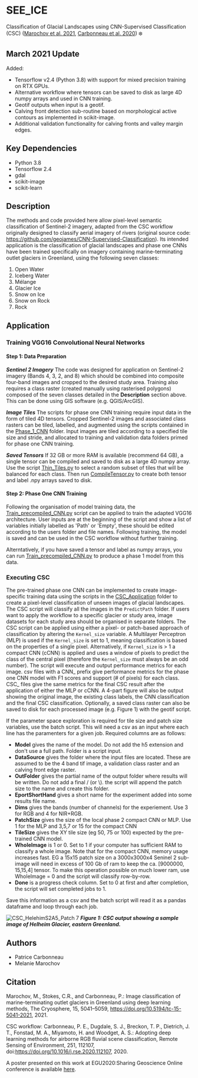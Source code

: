 # SEE_ICE
Classification of Glacial Landscapes using CNN-Supervised Classification (CSC) ([Marochov et al. 2021](https://doi.org/10.5194/tc-15-5041-2021), [Carbonneau et al. 2020](https://www.sciencedirect.com/science/article/pii/S0034425720304806)) :snowflake:

## March 2021 Update
Added:
- Tensorflow v2.4 (Python 3.8) with support for mixed precision training on RTX GPUs.
- Alternative workflow where tensors can be saved to disk as large 4D numpy arrays and used in CNN training.  
- Geotif outputs when input is a geotif.
- Calving front detection sub-routine based on morphological active contours as implemented in scikit-image.
- Additional validation functionality for calving fronts and valley margin edges.

## Key Dependencies
- Python 3.8
- Tensorflow 2.4
- gdal
- scikit-image
- scikit-learn

## Description

The methods and code provided here allow pixel-level semantic classification of Sentinel-2 imagery, adapted from the CSC workflow originally designed to classify aerial imagery of rivers (original source code: https://github.com/geojames/CNN-Supervised-Classification). Its intended application is the classification of glacial landscapes and phase one CNNs have been trained specifically on imagery containing marine-terminating outlet glaciers in Greenland, using the following seven classes:
1. Open Water
2. Iceberg Water
3. Mélange
4. Glacier Ice
5. Snow on Ice
6. Snow on Rock
7. Rock

 
## Application
### Training VGG16 Convolutional Neural Networks
#### Step 1: Data Preparation

_**Sentinel 2 Imagery**_ The code was designed for application on  Sentinel-2 imagery (Bands 4, 3, 2, and 8) which should be combined into composite four-band images and cropped to the desired study area. Training also requires a class raster (created manually using rasterised polygons) composed of the seven classes detailed in the **Description** section above. This can be done using GIS software (e.g. QGIS/ArcGIS).

_**Image Tiles**_ The scripts for phase one CNN training require input data in the form of tiled 4D tensors. Cropped Sentinel-2 images and associated class rasters can be tiled, labelled, and augmented using the scripts contained in the [Phase_1_CNN](https://github.com/PCdurham/SEE_ICE/tree/master/code/Phase_1_CNN) folder. Input images are tiled according to a specified tile size and stride, and allocated to training and validation data folders primed for phase one CNN training.

_**Saved Tensors**_ If 32 GB or more RAM is available (recommend 64 GB), a single tensor can be compiled and saved to disk as a large 4D numpy array. Use the script [Thin_Tiles.py](https://github.com/PCdurham/SEE_ICE/blob/master/code/Phase_1_CNN/ThinTiles.py) to select a random subset of tiles that will be balanced for each class.  Then run [CompileTensor.py](https://github.com/PCdurham/SEE_ICE/blob/master/code/Phase_1_CNN/CompileTensor.py) to create both tensor and label .npy arrays saved to disk.

#### Step 2: Phase One CNN Training

Following the organisation of model training data, the [Train_precompiled_CNN.py](https://github.com/PCdurham/SEE_ICE/blob/master/code/Phase_1_CNN/Train_precompiled_CNN.py) script can be applied to train the adapted VGG16 architecture. User inputs are at the beginning of the script and show a list of variables initially labelled as 'Path' or 'Empty', these should be edited according to the users folder and file names. Following training, the model is saved and can be used in the CSC workflow without further training.

Alterntatively, if you have saved a tensor and label as numpy arrays, you can run [Train_precompiled_CNN.py](https://github.com/PCdurham/SEE_ICE/blob/master/code/Phase_1_CNN/Train_precompiled_CNN.py) to produce a phase 1 model from this data.

### Executing CSC

The pre-trained phase one CNN can be implemented to create image-specific training data using the scripts in the [CSC_Application](https://github.com/PCdurham/SEE_ICE/tree/master/code/CSC_Application) folder to create a pixel-level classification of unseen images of glacial landscapes. The CSC script will classify all the images in the `PredictPath` folder. If users want to apply the workflow to a specific glacier or study area, image datasets for each study area should be organised in separate folders. The CSC script can be applied using either a pixel- or patch-based approach of classification by altering the `Kernel_size`  variable. A Multilayer Perceptron (MLP) is used if the `Kernel_size` is set to 1, meaning classification is based on the properties of a single pixel. Alternatively, if `Kernel_size` is > 1 a compact CNN (cCNN) is applied and uses a window of pixels to predict the class of the central pixel (therefore the `Kernel_size` must always be an odd number). The script will execute and output performance metrics for each image. csv files with a CNN_ prefix give performance metrics for the phase one CNN model with F1 scores and support (# of pixels) for each class. CSC_ files give the same metrics for the final CSC result after the application of either the MLP or cCNN. A 4-part figure will also be output showing the original image, the existing class labels, the CNN classification and the final CSC classification. Optionally, a saved class raster can also be saved to disk for each processed image (e.g. Figure 1) with the geotif script.  

If the parameter space exploration is required for tile size and patch size variables, use the batch script. This will need a csv as an input where each line has the paramenters for a given job. Required columns are as follows:

- **Model** gives the name of the model. Do not add the h5 extension and don't use a full path.  Folder is a script input.
- **DataSource** gives the folder where the input files are located. These are assumed to be the 4 band tif image, a validation class raster and an calving front edge raster.
- **OutFolder** gives the partial name of the output folder where results will be written.  Do not add a final / (or \\).  the script will append the patch size to the name and create this folder.
- **EportShortHand** gives a short name for the experiment added into some results file name.
- **Dims** gives the bands (number of channels) for the experiement.  Use 3 for RGB and 4 for NIR+RGB.
- **PatchSize** gives the size of the local phase 2 compact CNN or MLP.  Use 1 for the MLP and 3,5,7 or 15 for the compact CNN 
- **TileSize** gives the XY tile size (eg 50, 75 or 100) expected by the pre-trained CNN model.
-  **WholeImage** is 1 or 0.  Set to 1 if your computer has sufficient RAM to classify a whole image.  Note that for the compact CNN, memory usage increases fast.  EG a 15x15 patch size on a 3000x3000x4 Seninel 2 sub-image will need in excess of 100 Gb of ram to keep the ca. [9000000, 15,15,4] tensor.  To make this operation possible on much lower ram, use WholeImage = 0 and the script will classify row-by-row.
-  **Done** is a progress check column. Set to 0 at first and after completion, the script will set completed jobs to 1.

Save this information as a csv and the batch script will read it as a pandas dataframe and loop through each job.

  



![CSC_HelehimS2A5_Patch 7](https://user-images.githubusercontent.com/60142411/94746470-ad173100-0374-11eb-93ec-99b80870c6be.png)
_**Figure 1: CSC output showing a sample image of Helheim Glacier, eastern Greenland.**_ 

## Authors
* Patrice Carbonneau
* Melanie Marochov

## Citation

Marochov, M., Stokes, C.R., and Carbonneau, P.: Image classification of marine-terminating outlet glaciers in Greenland using deep learning methods, The Cryosphere, 15, 5041–5059, https://doi.org/10.5194/tc-15-5041-2021, 2021.

CSC workflow: 
Carbonneau, P. E., Dugdale, S. J., Breckon, T. P., Dietrich, J. T., Fonstad, M. A., Miyamoto, H. and Woodget, A. S.: Adopting deep learning methods for airborne RGB fluvial scene classification, Remote Sensing of Environment, 251, 112107, doi:https://doi.org/10.1016/j.rse.2020.112107, 2020.

A poster presented on this work at EGU2020:Sharing Geoscience Online conference is available [here](https://presentations.copernicus.org/EGU2020/EGU2020-19996_presentation.pdf). 




